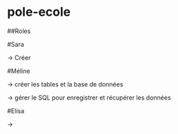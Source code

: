 # pole-ecole

##Roles

#Sara

-> Créer 

#Méline

-> créer les tables et la base de données

-> gérer le SQL pour enregistrer et récupérer les données

#Elisa

->
